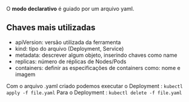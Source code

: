 O **modo declarativo** é guiado por um arquivo yaml.

## Chaves mais utilizadas
 - apiVersion: versão utilizada da ferramenta
 - kind: tipo do arquivo (Deployment, Service)
 - metadata: descrever algum objeto, inserindo chaves como name
 - replicas: número de réplicas de Nodes/Pods
 - containers: definir as especificações de containers como: nome e imagem


Com o arquivo .yaml criado podemos executar o Deployment : ```kubectl apply -f file.yaml```
Para o Deployment : ```kubectl delete -f file.yaml```

